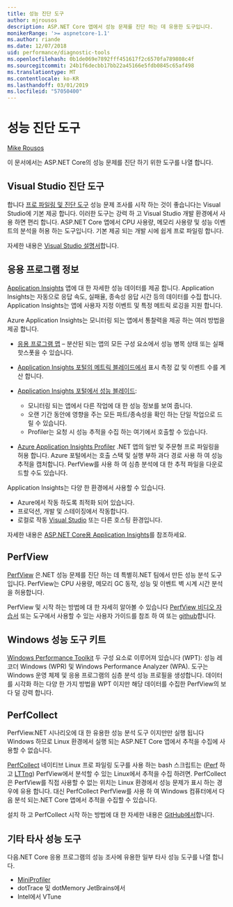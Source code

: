 ```yaml
---
title: 성능 진단 도구
author: mjrousos
description: ASP.NET Core 앱에서 성능 문제를 진단 하는 데 유용한 도구입니다.
monikerRange: '>= aspnetcore-1.1'
ms.author: riande
ms.date: 12/07/2018
uid: performance/diagnostic-tools
ms.openlocfilehash: 0b1de069e7892fff451617f2c6570fa789808c4f
ms.sourcegitcommit: 24b1f6decbb17bb22a45166e5fdb0845c65af498
ms.translationtype: MT
ms.contentlocale: ko-KR
ms.lasthandoff: 03/01/2019
ms.locfileid: "57050400"
---
```

# <a name="performance-diagnostic-tools"></a>성능 진단 도구

[Mike Rousos](https://github.com/mjrousos)

이 문서에서는 ASP.NET Core의 성능 문제를 진단 하기 위한 도구를 나열 합니다.

## <a name="visual-studio-diagnostic-tools"></a>Visual Studio 진단 도구

합니다 [프로 파일링 및 진단 도구](/visualstudio/profiling) 성능 문제 조사를 시작 하는 것이 좋습니다는 Visual Studio에 기본 제공 합니다. 이러한 도구는 강력 하 고 Visual Studio 개발 환경에서 사용 하면 편리 합니다. ASP.NET Core 앱에서 CPU 사용량, 메모리 사용량 및 성능 이벤트의 분석을 허용 하는 도구입니다. 기본 제공 되는 개발 시에 쉽게 프로 파일링 합니다.

자세한 내용은 [Visual Studio 설명서](/visualstudio/profiling/profiling-overview)합니다.

## <a name="application-insights"></a>응용 프로그램 정보

[Application Insights](/azure/application-insights/app-insights-overview) 앱에 대 한 자세한 성능 데이터를 제공 합니다. Application Insights는 자동으로 응답 속도, 실패율, 종속성 응답 시간 등의 데이터를 수집 합니다. Application Insights는 앱에 사용자 지정 이벤트 및 특정 메트릭 로깅을 지원 합니다.

Azure Application Insights는 모니터링 되는 앱에서 통찰력을 제공 하는 여러 방법을 제공 합니다.

- [응용 프로그램 맵](/azure/application-insights/app-insights-app-map) – 분산된 되는 앱의 모든 구성 요소에서 성능 병목 상태 또는 실패 핫스폿을 수 있습니다.
- [Application Insights 포털의 메트릭 블레이드에서](/azure/application-insights/app-insights-metrics-explorer?toc=/azure/azure-monitor/toc.json) 표시 측정 값 및 이벤트 수를 계산 합니다.
- [Application Insights 포털에서 성능 블레이드](/azure/application-insights/app-insights-tutorial-performance):

  - 모니터링 되는 앱에서 다른 작업에 대 한 성능 정보를 보여 줍니다.
  - 오랜 기간 동안에 영향을 주는 모든 파트/종속성을 확인 하는 단일 작업으로 드릴 수 있습니다.
  - Profiler는 요청 시 성능 추적을 수집 하는 여기에서 호출할 수 있습니다.

- [Azure Application Insights Profiler](/azure/azure-monitor/app/profiler) .NET 앱의 일반 및 주문형 프로 파일링을 허용 합니다.  Azure 포털에서는 호출 스택 및 실행 부하 과다 경로 사용 하 여 성능 추적을 캡처합니다. PerfView를 사용 하 여 심층 분석에 대 한 추적 파일을 다운로드할 수도 있습니다.

Application Insights는 다양 한 환경에서 사용할 수 있습니다.

* Azure에서 작동 하도록 최적화 되어 있습니다.
* 프로덕션, 개발 및 스테이징에서 작동합니다.
* 로컬로 작동 [Visual Studio](/azure/application-insights/app-insights-visual-studio) 또는 다른 호스팅 환경입니다.

자세한 내용은 [ASP.NET Core용 Application Insights](/azure/application-insights/app-insights-asp-net-core)를 참조하세요.

## <a name="perfview"></a>PerfView

[PerfView](https://github.com/Microsoft/perfview) 은.NET 성능 문제를 진단 하는 데 특별히.NET 팀에서 만든 성능 분석 도구입니다. PerfView는 CPU 사용량, 메모리 GC 동작, 성능 및 이벤트 벽 시계 시간 분석을 허용합니다.

PerfView 및 시작 하는 방법에 대 한 자세히 알아볼 수 있습니다 [PerfView 비디오 자습서](http://channel9.msdn.com/Series/PerfView-Tutorial) 또는 도구에서 사용할 수 있는 사용자 가이드를 참조 하 여 또는 [github](https://github.com/Microsoft/perfview)합니다.

## <a name="windows-performance-toolkit"></a>Windows 성능 도구 키트

[Windows Performance Toolkit](/windows-hardware/test/wpt/) 두 구성 요소로 이루어져 있습니다 (WPT): 성능 레코더 Windows (WPR) 및 Windows Performance Analyzer (WPA). 도구는 Windows 운영 체제 및 응용 프로그램의 심층 분석 성능 프로필을 생성합니다. 데이터를 시각화 하는 다양 한 가지 방법을 WPT 이지만 해당 데이터를 수집한 PerfView의 보다 덜 강력 합니다.

## <a name="perfcollect"></a>PerfCollect

PerfView.NET 시나리오에 대 한 유용한 성능 분석 도구 이지만만 실행 됩니다 Windows 하므로 Linux 환경에서 실행 되는 ASP.NET Core 앱에서 추적을 수집에 사용할 수 없습니다.

[PerfCollect](https://github.com/dotnet/coreclr/blob/master/Documentation/project-docs/linux-performance-tracing.md) 네이티브 Linux 프로 파일링 도구를 사용 하는 bash 스크립트는 ([Perf](https://perf.wiki.kernel.org/index.php/Main_Page) 하 고 [LTTng](https://lttng.org/)) PerfView에서 분석할 수 있는 Linux에서 추적을 수집 하려면. PerfCollect은 PerfView를 직접 사용할 수 없는 위치는 Linux 환경에서 성능 문제가 표시 하는 경우에 유용 합니다. 대신 PerfCollect PerfView를 사용 하 여 Windows 컴퓨터에서 다음 분석 되는.NET Core 앱에서 추적을 수집할 수 있습니다.

설치 하 고 PerfCollect 시작 하는 방법에 대 한 자세한 내용은 [GitHub에서](https://github.com/dotnet/coreclr/blob/master/Documentation/project-docs/linux-performance-tracing.md)합니다.

## <a name="other-third-party-performance-tools"></a>기타 타사 성능 도구

다음.NET Core 응용 프로그램의 성능 조사에 유용한 일부 타사 성능 도구를 나열 합니다.

- [MiniProfiler](https://miniprofiler.com/)
- dotTrace 및 dotMemory JetBrains에서
- Intel에서 VTune
